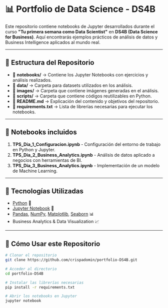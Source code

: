 # 📊 Portfolio de Data Science - DS4B  

Este repositorio contiene notebooks de Jupyter desarrollados durante el curso **"Tu primera semana como Data Scientist"** en **DS4B (Data Science for Business)**. Aquí encontrarás ejemplos prácticos de análisis de datos y Business Intelligence aplicados al mundo real.  

---

## 📂 Estructura del Repositorio  

- 📁 **notebooks/** → Contiene los Jupyter Notebooks con ejercicios y análisis realizados.  
- 📁 **data/** → Carpeta para datasets utilizados en los análisis.  
- 📁 **images/** → Carpeta que contiene imágenes generadas en el análisis.  
- 📁 **scripts/** → Carpeta que contiene códigos reutilizables en Python.  
- 📄 **README.md** → Explicación del contenido y objetivos del repositorio.  
- 📄 **requirements.txt** → Lista de librerías necesarias para ejecutar los notebooks.  

---

## 📌 Notebooks incluidos  

1. **TPS_Dia_1_Configuracion.ipynb** - Configuración del entorno de trabajo en Python y Jupyter.  
2. **TPS_Dia_2_Business_Analytics.ipynb** - Análisis de datos aplicado a negocios con herramientas de BI.  
3. **TPS_Dia_3_Business_Analytics.ipynb** - Implementación de un modelo de Machine Learning.  

---

## 🚀 Tecnologías Utilizadas  

- [Python](https://www.python.org/) 🐍  
- [Jupyter Notebook](https://jupyter.org/) 📒  
- [Pandas](https://pandas.pydata.org/), [NumPy](https://numpy.org/), [Matplotlib](https://matplotlib.org/), [Seaborn](https://seaborn.pydata.org/) 📊  
- Business Analytics & Data Visualization 📈  

---

## 🔧 Cómo Usar este Repositorio  

```bash
# Clonar el repositorio
git clone https://github.com/crispadomin/portfolio-DS4B.git

# Acceder al directorio
cd portfolio-DS4B

# Instalar las librerías necesarias
pip install -r requirements.txt

# Abrir los notebooks en Jupyter
jupyter notebook
